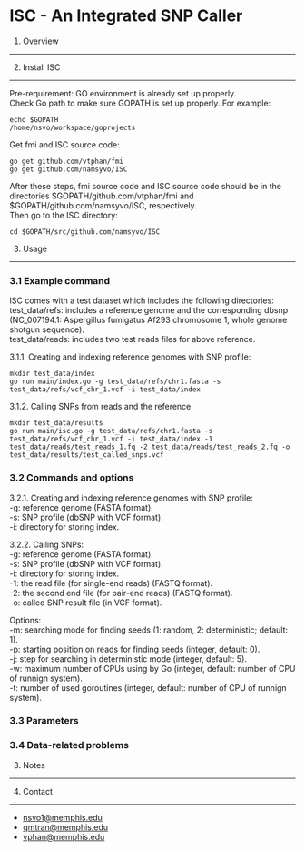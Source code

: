 ISC - An Integrated SNP Caller
===


1. Overview
-----------


2. Install ISC
--------------
Pre-requirement: GO environment is already set up properly.  
Check Go path to make sure GOPATH is set up properly. For example:
```
echo $GOPATH
/home/nsvo/workspace/goprojects
```

Get fmi and ISC source code:
```
go get github.com/vtphan/fmi
go get github.com/namsyvo/ISC
```
After these steps, fmi source code and ISC source code should be in the directories $GOPATH/github.com/vtphan/fmi and $GOPATH/github.com/namsyvo/ISC, respectively.  
Then go to the ISC directory:
```
cd $GOPATH/src/github.com/namsyvo/ISC
```

3. Usage
--------

### 3.1 Example command
ISC comes with a test dataset which includes the following directories:  
test_data/refs: includes a reference genome and the corresponding dbsnp (NC_007194.1: Aspergillus fumigatus Af293 chromosome 1, whole genome shotgun sequence).  
test_data/reads: includes two test reads files for above reference.

3.1.1. Creating and indexing reference genomes with SNP profile:
```
mkdir test_data/index
go run main/index.go -g test_data/refs/chr1.fasta -s test_data/refs/vcf_chr_1.vcf -i test_data/index
```

3.1.2. Calling SNPs from reads and the reference

```
mkdir test_data/results
go run main/isc.go -g test_data/refs/chr1.fasta -s test_data/refs/vcf_chr_1.vcf -i test_data/index -1 test_data/reads/test_reads_1.fq -2 test_data/reads/test_reads_2.fq -o test_data/results/test_called_snps.vcf
```

### 3.2 Commands and options

3.2.1. Creating and indexing reference genomes with SNP profile:  
	-g: reference genome (FASTA format).  
	-s: SNP profile (dbSNP with VCF format).  
	-i: directory for storing index.  

3.2.2. Calling SNPs:  
	-g: reference genome (FASTA format).  
	-s: SNP profile (dbSNP with VCF format).  
	-i: directory for storing index.  
	-1: the read file (for single-end reads) (FASTQ format).  
	-2: the second end file (for pair-end reads) (FASTQ format).  
	-o: called SNP result file (in VCF format).  

Options:  
	-m: searching mode for finding seeds (1: random, 2: deterministic; default: 1).  
	-p: starting position on reads for finding seeds (integer, default: 0).  
	-j: step for searching in deterministic mode (integer, default: 5).  
	-w: maximum number of CPUs using by Go (integer, default: number of CPU of runnign system).  
	-t: number of used goroutines (integer, default: number of CPU of runnign system).  


### 3.3 Parameters


### 3.4 Data-related problems


3. Notes
--------


4. Contact
----------
+ nsvo1@memphis.edu
+ qmtran@memphis.edu
+ vphan@memphis.edu
